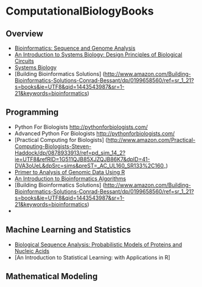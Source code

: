 # ComputationalBiologyBooks

## Overview
* [Bioinformatics: Sequence and Genome Analysis](http://www.amazon.com/Bioinformatics-Sequence-Genome-Analysis-Mount/dp/0879697121/ref=pd_sim_14_19?ie=UTF8&refRID=155ZH1GZQ7ANRMSQPC1G)
* [An Introduction to Systems Biology: Design Principles of Biological Circuits](http://www.amazon.com/Introduction-Systems-Biology-Mathematical-Computational/dp/1584886420/ref=pd_sim_14_22?ie=UTF8&refRID=06C0325WZKTDGTPMKZWH)
* [Systems Biology](http://www.amazon.com/Systems-Biology-Edda-Klipp/dp/3527318747/ref=pd_sim_14_12?ie=UTF8&refRID=03G01TR2PFCA890YWNNN)
* [Building Bioinformatics Solutions] (http://www.amazon.com/Building-Bioinformatics-Solutions-Conrad-Bessant/dp/0199658560/ref=sr_1_21?s=books&ie=UTF8&qid=1443543987&sr=1-21&keywords=bioinformatics)

## Programming
* Python For Biologists
  http://pythonforbiologists.com/
* Advanced Python For Biologists
  http://pythonforbiologists.com/
* [Practical Computing for Biologists] (http://www.amazon.com/Practical-Computing-Biologists-Steven-Haddock/dp/0878933913/ref=pd_sim_14_2?ie=UTF8&refRID=1G511QJB85XJZQJB86K7&dpID=41-DVA3oUeL&dpSrc=sims&preST=_AC_UL160_SR133%2C160_)
* [Primer to Analysis of Genomic Data Using R](http://www.amazon.com/Primer-Analysis-Genomic-Data-Using/dp/331914474X/ref=pd_sim_14_16?ie=UTF8&refRID=12FK4N9VGWE43CTVDGH6)
* [An Introduction to Bioinformatics Algorithms](http://www.amazon.com/Introduction-Bioinformatics-Algorithms-Computational-Molecular/dp/0262101068/ref=pd_sim_14_1?ie=UTF8&refRID=04DQB72JW044W581DGDR&dpID=51G9F-Ha2LL&dpSrc=sims&preST=_AC_UL160_SR127%2C160_)
* [Building Bioinformatics Solutions] (http://www.amazon.com/Building-Bioinformatics-Solutions-Conrad-Bessant/dp/0199658560/ref=sr_1_21?s=books&ie=UTF8&qid=1443543987&sr=1-21&keywords=bioinformatics)
* 

## Machine Learning and Statistics
* [Biological Sequence Analysis: Probabilistic Models of Proteins and Nucleic Acids](http://www.amazon.com/Biological-Sequence-Analysis-Probabilistic-Proteins/dp/0521629713/ref=pd_sim_14_1?ie=UTF8&refRID=1FDCT9TRNH0C2JGEEMDB&dpID=51sn5Ohcd0L&dpSrc=sims&preST=_AC_UL160_SR113%2C160_)
* [An Introduction to Statistical Learning: with Applications in R]

## Mathematical Modeling
